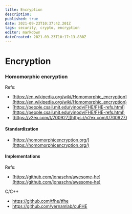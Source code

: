 ```yaml
---
title: Encryption
description: 
published: true
date: 2021-09-23T10:37:42.201Z
tags: security, crypto, encryption
editor: markdown
dateCreated: 2021-09-23T10:17:13.830Z
---
```


# Encryption

### Homomorphic encryption

Refs:

- [https://en.wikipedia.org/wiki/Homomorphic_encryption](https://en.wikipedia.org/wiki/Homomorphic_encryption)
- [https://people.csail.mit.edu/vinodv/FHE/FHE-refs.html](https://people.csail.mit.edu/vinodv/FHE/FHE-refs.html)
- [https://v2ex.com/t/700927](https://v2ex.com/t/700927)

#### Standardization

- [https://homomorphicencryption.org/](https://homomorphicencryption.org/)

#### Implementations

Refs:
- [https://github.com/jonaschn/awesome-he](https://github.com/jonaschn/awesome-he)

C/C++

- https://github.com/tfhe/tfhe
- https://github.com/vernamlab/cuFHE
